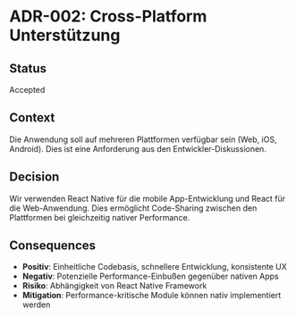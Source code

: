 # ADR-002: Cross-Platform Unterstützung

## Status
Accepted

## Context
Die Anwendung soll auf mehreren Plattformen verfügbar sein (Web, iOS, Android). Dies ist eine Anforderung aus den Entwickler-Diskussionen.

## Decision
Wir verwenden React Native für die mobile App-Entwicklung und React für die Web-Anwendung. Dies ermöglicht Code-Sharing zwischen den Plattformen bei gleichzeitig nativer Performance.

## Consequences
- **Positiv**: Einheitliche Codebasis, schnellere Entwicklung, konsistente UX
- **Negativ**: Potenzielle Performance-Einbußen gegenüber nativen Apps
- **Risiko**: Abhängigkeit von React Native Framework
- **Mitigation**: Performance-kritische Module können nativ implementiert werden